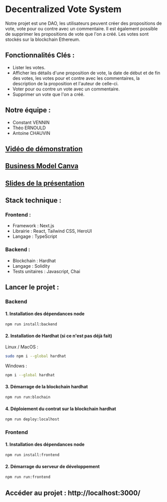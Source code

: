 # Decentralized Vote System

Notre projet est une DAO, les utilisateurs peuvent créer des propositions de vote, vote pour ou contre avec un commentaire. Il est également possible de supprimer les propositions de vote que l'on a créé. Les votes sont stockés sur la blockchain Ethereum.

## Fonctionnalités Clés :

- Lister les votes.
- Afficher les détails d'une proposition de vote, la date de début et de fin des votes, les votes pour et contre avec les commentaires, la description de la proposition et l'auteur de celle-ci.
- Voter pour ou contre un vote avec un commentaire.
- Supprimer un vote que l'on a créé.

## Notre équipe :

- Constant VENNIN
- Théo ERNOULD
- Antoine CHAUVIN

## [Vidéo de démonstration](https://youtu.be/I_G9H-a4f-M)

## [Business Model Canva](https://miro.com/app/board/uXjVLhAk-Zw=/?share_link_id=905474160202)

## [Slides de la présentation](https://www.canva.com/design/DAGhst-dQDM/PXNVwj3I2uQldEdz8xU9ug/edit?utm_content=DAGhst-dQDM&utm_campaign=designshare&utm_medium=link2&utm_source=sharebutton)

## Stack technique : 

### Frontend :
- Framework : Next.js
- Librairie : React, Tailwind CSS, HeroUI
- Langage : TypeScript

### Backend : 
- Blockchain : Hardhat
- Langage : Solidity
- Tests unitaires : Javascript, Chai

## Lancer le projet :

### Backend
#### 1. Installation des dépendances node
```bash
npm run install:backend
```
#### 2. Installation de Hardhat (si ce n'est pas déjà fait)

Linux / MacOS :

```bash
sudo npm i --global hardhat
```

Windows : 

```bash
npm i --global hardhat
```

#### 3. Démarrage de la blockchain hardhat
```bash
npm run run:blochain
```
#### 4. Déploiement du contrat sur la blockchain hardhat
```bash
npm run deploy:localhost
```

### Frontend

#### 1. Installation des dépendances node
```bash
npm run install:frontend
```

#### 2. Démarrage du serveur de développement
```bash
npm run run:frontend
```

## Accéder au projet : http://localhost:3000/